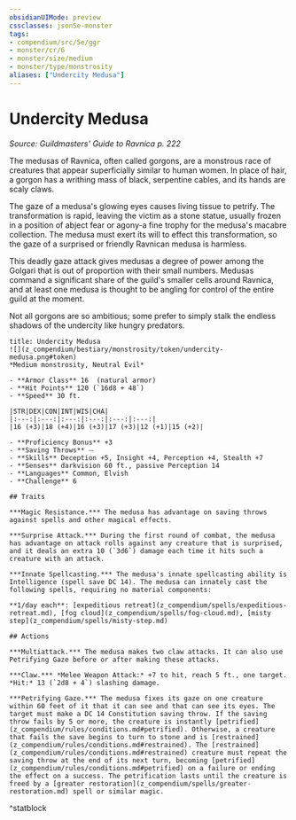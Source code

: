 ```yaml
---
obsidianUIMode: preview
cssclasses: json5e-monster
tags:
- compendium/src/5e/ggr
- monster/cr/6
- monster/size/medium
- monster/type/monstrosity
aliases: ["Undercity Medusa"]
---
```

# Undercity Medusa
*Source: Guildmasters' Guide to Ravnica p. 222*  

The medusas of Ravnica, often called gorgons, are a monstrous race of creatures that appear superficially similar to human women. In place of hair, a gorgon has a writhing mass of black, serpentine cables, and its hands are scaly claws.

The gaze of a medusa's glowing eyes causes living tissue to petrify. The transformation is rapid, leaving the victim as a stone statue, usually frozen in a position of abject fear or agony-a fine trophy for the medusa's macabre collection. The medusa must exert its will to effect this transformation, so the gaze of a surprised or friendly Ravnican medusa is harmless.

This deadly gaze attack gives medusas a degree of power among the Golgari that is out of proportion with their small numbers. Medusas command a significant share of the guild's smaller cells around Ravnica, and at least one medusa is thought to be angling for control of the entire guild at the moment.

Not all gorgons are so ambitious; some prefer to simply stalk the endless shadows of the undercity like hungry predators.

```ad-statblock
title: Undercity Medusa
![](z_compendium/bestiary/monstrosity/token/undercity-medusa.png#token)
*Medium monstrosity, Neutral Evil*

- **Armor Class** 16  (natural armor)
- **Hit Points** 120 (`16d8 + 48`)
- **Speed** 30 ft.

|STR|DEX|CON|INT|WIS|CHA|
|:---:|:---:|:---:|:---:|:---:|:---:|
|16 (+3)|18 (+4)|16 (+3)|17 (+3)|12 (+1)|15 (+2)|

- **Proficiency Bonus** +3
- **Saving Throws** ⏤
- **Skills** Deception +5, Insight +4, Perception +4, Stealth +7
- **Senses** darkvision 60 ft., passive Perception 14
- **Languages** Common, Elvish
- **Challenge** 6

## Traits

***Magic Resistance.*** The medusa has advantage on saving throws against spells and other magical effects.

***Surprise Attack.*** During the first round of combat, the medusa has advantage on attack rolls against any creature that is surprised, and it deals an extra 10 (`3d6`) damage each time it hits such a creature with an attack.

***Innate Spellcasting.*** The medusa's innate spellcasting ability is Intelligence (spell save DC 14). The medusa can innately cast the following spells, requiring no material components:

**1/day each**: [expeditious retreat](z_compendium/spells/expeditious-retreat.md), [fog cloud](z_compendium/spells/fog-cloud.md), [misty step](z_compendium/spells/misty-step.md)

## Actions

***Multiattack.*** The medusa makes two claw attacks. It can also use Petrifying Gaze before or after making these attacks.

***Claw.*** *Melee Weapon Attack:* +7 to hit, reach 5 ft., one target. *Hit:* 13 (`2d8 + 4`) slashing damage.

***Petrifying Gaze.*** The medusa fixes its gaze on one creature within 60 feet of it that it can see and that can see its eyes. The target must make a DC 14 Constitution saving throw. If the saving throw fails by 5 or more, the creature is instantly [petrified](z_compendium/rules/conditions.md#petrified). Otherwise, a creature that fails the save begins to turn to stone and is [restrained](z_compendium/rules/conditions.md#restrained). The [restrained](z_compendium/rules/conditions.md#restrained) creature must repeat the saving throw at the end of its next turn, becoming [petrified](z_compendium/rules/conditions.md#petrified) on a failure or ending the effect on a success. The petrification lasts until the creature is freed by a [greater restoration](z_compendium/spells/greater-restoration.md) spell or similar magic.
```
^statblock